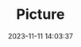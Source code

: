 ---
weight: 1
images:
- /images/edited/178.jpeg
title: Picture
date: 2023-11-11 14:03:37
tags:
- luminar
- work
---